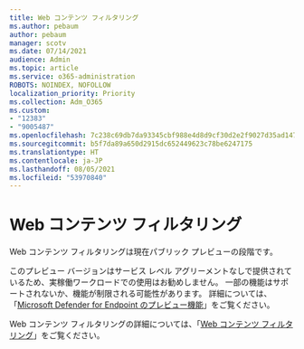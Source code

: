 ```yaml
---
title: Web コンテンツ フィルタリング
ms.author: pebaum
author: pebaum
manager: scotv
ms.date: 07/14/2021
audience: Admin
ms.topic: article
ms.service: o365-administration
ROBOTS: NOINDEX, NOFOLLOW
localization_priority: Priority
ms.collection: Adm_O365
ms.custom:
- "12383"
- "9005487"
ms.openlocfilehash: 7c238c69db7da93345cbf988e4d8d9cf30d2e2f9027d35ad147fef6968130108
ms.sourcegitcommit: b5f7da89a650d2915dc652449623c78be6247175
ms.translationtype: HT
ms.contentlocale: ja-JP
ms.lasthandoff: 08/05/2021
ms.locfileid: "53970840"
---
```

# <a name="web-content-filtering"></a>Web コンテンツ フィルタリング

Web コンテンツ フィルタリングは現在パブリック プレビューの段階です。

このプレビュー バージョンはサービス レベル アグリーメントなしで提供されているため、実稼働ワークロードでの使用はお勧めしません。 一部の機能はサポートされないか、機能が制限される可能性があります。 詳細については、「[Microsoft Defender for Endpoint のプレビュー機能](/microsoft-365/security/defender-endpoint/preview)」をご覧ください。

Web コンテンツ フィルタリングの詳細については、「[Web コンテンツ フィルタリング](/microsoft-365/security/defender-endpoint/web-content-filtering)」をご覧ください。
